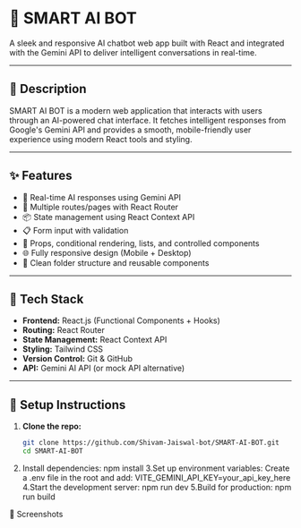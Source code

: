 # 🤖 SMART AI BOT

A sleek and responsive AI chatbot web app built with React and integrated with the Gemini API to deliver intelligent conversations in real-time.

---

## 📝 Description

SMART AI BOT is a modern web application that interacts with users through an AI-powered chat interface. It fetches intelligent responses from Google's Gemini API and provides a smooth, mobile-friendly user experience using modern React tools and styling.

---

## ✨ Features

- 🔁 Real-time AI responses using Gemini API
- 🔀 Multiple routes/pages with React Router
- 📦 State management using React Context API
- 📋 Form input with validation
- 💬 Props, conditional rendering, lists, and controlled components
- 🌐 Fully responsive design (Mobile + Desktop)
- 📁 Clean folder structure and reusable components

---

## 🧰 Tech Stack

- **Frontend:** React.js (Functional Components + Hooks)
- **Routing:** React Router
- **State Management:** React Context API
- **Styling:** Tailwind CSS
- **Version Control:** Git & GitHub
- **API:** Gemini AI API (or mock API alternative)

---

## 🚀 Setup Instructions

1. **Clone the repo:**
   ```bash
   git clone https://github.com/Shivam-Jaiswal-bot/SMART-AI-BOT.git
   cd SMART-AI-BOT
2. Install dependencies:
    npm install
3.Set up environment variables: Create a .env file in the root and add:
    VITE_GEMINI_API_KEY=your_api_key_here
4.Start the development server:
    npm run dev
5.Build for production:
    npm run build


   
📸 Screenshots


